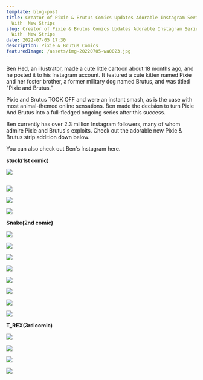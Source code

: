 ```yaml
---
template: blog-post
title: Creator of Pixie & Brutus Comics Updates Adorable Instagram Series
  With  New Strips
slug: Creator of Pixie & Brutus Comics Updates Adorable Instagram Series
  With  New Strips
date: 2022-07-05 17:30
description: Pixie & Brutus Comics
featuredImage: /assets/img-20220705-wa0023.jpg
---
```

Ben Hed, an illustrator, made a cute little cartoon about 18 months ago, and he posted it to his Instagram account. It featured a cute kitten named Pixie and her foster brother, a former military dog named Brutus, and was titled "Pixie and Brutus."

Pixie and Brutus TOOK OFF and were an instant smash, as is the case with most animal-themed online sensations. Ben made the decision to turn Pixie And Brutus into a full-fledged ongoing series after this success.

Ben currently has over 2.3 million Instagram followers, many of whom admire Pixie and Brutus's exploits. Check out the adorable new Pixie & Brutus strip addition down below.

You can also check out Ben's Instagram here.

**stuck(1st comic)**

![](/assets/291326940_737394770837678_6114226321270424647_n.jpg)

![]()



![](/assets/screenshot_20220629-150847_gallery.jpg)

![](/assets/screenshot_20220629-150858_gallery.jpg)

![](/assets/screenshot_20220629-150907_gallery.jpg)

**Snake(2nd comic)**

![](/assets/291904934_1104194803501941_2405266479520807217_n.jpg)

![](/assets/291889334_1410567546091495_6358694263599072593_n.jpg)

![](/assets/291364001_567010028345836_4344640637145648279_n.jpg)

![](/assets/291630004_622293465567822_7826614785900616729_n.jpg)

![](/assets/291901389_508690011030248_1202523277013556396_n.jpg)

![](/assets/291685527_370899671823745_7298142098589181867_n.jpg)

![](/assets/291338111_3180987065476248_8563032177543210641_n.jpg)

![](/assets/a.jpg)

**T_REX(3rd comic)**

![](/assets/291066445_754277239107320_3882603269262685822_n.jpg)

![](/assets/291502461_1737334566608642_7581377163705749005_n.jpg)

![](/assets/291428288_572771691160793_1061098135193371792_n.jpg)

![](/assets/291453403_528770382366261_7003230842267767100_n.jpg)